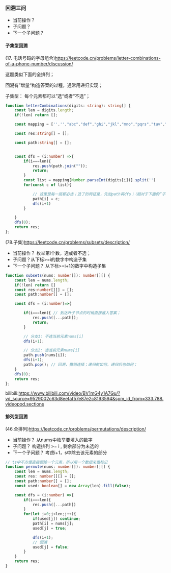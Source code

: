 
### 回溯三问

- 当前操作？
- 子问题？
- 下一个子问题？

#### 子集型回溯
(17. 电话号码的字母组合)<https://leetcode.cn/problems/letter-combinations-of-a-phone-number/discussion/>

这题类似下面的全排列；

回溯有”增量“构造答案的过程，通常用递归实现；

子集型： 每个元素都可以”选“或者“不选”；

```ts
function letterCombinations(digits: string): string[] {
    const len = digits.length;
    if(!len) return [];

    const mapping = ['','',"abc","def","ghi","jkl","mno","pqrs","tuv","wxyz"];

    const res:string[] = [];

    const path:string[] = [];


    const dfs = (i:number) =>{
        if(i===len){
            res.push(path.join(""));
            return;
        }
        const list = mapping[Number.parseInt(digits[i])].split('')
        for(const c of list){

            // 这里是每一层都必选；选了的特征是，先加path再dfs；（相对于下面的“子集”来说）
            path[i] = c;
            dfs(i+1)
        }

    }
    dfs(0);
    return res;
};
```

(78.子集)<https://leetcode.cn/problems/subsets/description/>

- 当前操作？ 枚举第i个数，选或者不选； 
- 子问题？从下标>=i的数字中构造子集
- 下一个子问题？ 从下标>=i+1的数字中构造子集

```ts
function subsets(nums: number[]): number[][] {
    const len = nums.length;
    if(!len) return []
    const res:number[][] = [];
    const path:number[] = [];

    const dfs = (i:number)=>{

        if(i===len){ // 到达叶子节点的时候直接推入答案；
            res.push([...path]);
            return;
        }

        // 分支1: 不选当前元素nums[i]
        dfs(i+1);

        // 分支2: 选当前元素nums[i]
        path.push(nums[i]);
        dfs(i+1);
        path.pop(); // 回溯，撤销选择；递归前如何，递归后也如何；
    }
    dfs(0);
    return res;
};
```

<!-- TODO：子集的第二种模版 -->
bilibili:<https://www.bilibili.com/video/BV1mG4y1A7Gu/?vd_source=9529002c63d8eefaf57e87e2c8193594&spm_id_from=333.788.videopod.sections>

#### 排列型回溯

(46.全排列)<https://leetcode.cn/problems/permutations/description/>

- 当前操作？ 从nums中枚举要填入的数字
- 子问题？ 构造排列 >= i , 剩余部分为未选的 
- 下一个子问题？ 考虑i+1，s中除去该元素的部分

```ts
// ts中不方便直接删除一个元素，所以用一个数组来做标记
function permute(nums: number[]): number[][] {
    const len = nums.length;
    const res: number[][] = [];
    const path:number[] = [];
    const used: boolean[] = new Array(len).fill(false);

    const dfs = (i:number) =>{
        if(i===len){
            res.push([...path])
        }
        for(let j=0;j<len;j++){
            if(used[j]) continue;
            path[i] = nums[j];
            used[j] = true;

            dfs(i+1);
            // 回溯
            used[j] = false;
        }
    }
    return res;
}

```